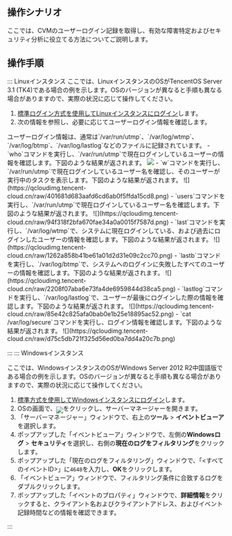 ## 操作シナリオ
ここでは、CVMのユーザーログイン記録を取得し、有効な障害特定およびセキュリティ分析に役立てる方法についてご説明します。


## 操作手順

<dx-tabs>
::: Linuxインスタンス
<dx-alert infotype="explain" title="">
ここでは、LinuxインスタンスのOSがTencentOS Server 3.1 (TK4)である場合の例を示します。OSのバージョンが異なると手順も異なる場合がありますので、実際の状況に応じて操作してください。
</dx-alert>

1. [標準ログイン方式を使用してLinuxインスタンスにログイン](https://intl.cloud.tencent.com/document/product/213/5436)します。
2. 次の情報を参照し、必要に応じてユーザーログイン情報を確認します。
<dx-alert infotype="explain" title="">
ユーザーログイン情報は、通常は`/var/run/utmp`、`/var/log/wtmp`、`/var/log/btmp`、`/var/log/lastlog`などのファイルに記録されています。
</dx-alert>
 - `who`コマンドを実行し、`/var/run/utmp`で現在ログインしているユーザーの情報を確認します。下図のような結果が返されます。
<img src="https://qcloudimg.tencent-cloud.cn/raw/2f54911fac9ee5cbeb2ca180a802f8bc.png"/>
 - `w`コマンドを実行し、`/var/run/utmp`で現在ログインしているユーザー名を確認し、そのユーザーが実行中のタスクを表示します。下図のような結果が返されます。
![](https://qcloudimg.tencent-cloud.cn/raw/401681d683aafd6cd6ab0f5ffda15cd8.png)
 - `users`コマンドを実行し、`/var/run/utmp`で現在ログインしているユーザー名を確認します。下図のような結果が返されます。
![](https://qcloudimg.tencent-cloud.cn/raw/94f318f2bfa670fae34a0a0015f7587d.png)
 - `last`コマンドを実行し、`/var/log/wtmp`で、システムに現在ログインしている、および過去にログインしたユーザーの情報を確認します。下図のような結果が返されます。
![](https://qcloudimg.tencent-cloud.cn/raw/1262a858b41be61a01d2d31e09c2cc70.png)
 - `lastb`コマンドを実行し、`/var/log/btmp`で、システムへのログインに失敗したすべてのユーザーの情報を確認します。下図のような結果が返されます。
![](https://qcloudimg.tencent-cloud.cn/raw/2208f07aba6e73fa4de6959844d38ca5.png)
 - `lastlog`コマンドを実行し、`/var/log/lastlog`で、ユーザーが最後にログインした際の情報を確認します。下図のような結果が返されます。
![](https://qcloudimg.tencent-cloud.cn/raw/85e42c825afa0bab0e1b25e18895ac52.png)
 - `cat /var/log/secure`コマンドを実行し、ログイン情報を確認します。下図のような結果が返されます。
![](https://qcloudimg.tencent-cloud.cn/raw/d75c5db721f325d56ed0ba7dd4a20c7b.png)

:::
::: Windowsインスタンス

<dx-alert infotype="explain" title="">
ここでは、WindowsインスタンスのOSがWindows Server 2012 R2中国語版である場合の例を示します。OSのバージョンが異なると手順も異なる場合がありますので、実際の状況に応じて操作してください。
</dx-alert>


1.  [標準方式を使用してWindowsインスタンスにログイン](https://intl.cloud.tencent.com/document/product/213/41018)します。
2.  OSの画面で、<img src="https://main.qcloudimg.com/raw/446c1e8cb7da2ce280d710c6a46b693d.png" style="margin:-6px 0px">をクリックし、サーバーマネージャーを開きます。
3. 「サーバーマネージャー」ウィンドウで、右上の**ツール** > **イベントビューア**を選択します。
4. ポップアップした「イベントビューア」ウィンドウで、左側の**Windowsログ** > **セキュリティ**を選択し、右側の**現在のログをフィルタリング**をクリックします。
5.  ポップアップした「現在のログをフィルタリング」ウィンドウで、「<すべてのイベントID>」に`4648`を入力し、**OK**をクリックします。
6. 「イベントビューア」ウィンドウで、フィルタリング条件に合致するログをダブルクリックします。
7.  ポップアップした「イベントのプロパティ」ウィンドウで、**詳細情報**をクリックすると、クライアント名およびクライアントアドレス、およびイベント記録時間などの情報を確認できます。



:::
</dx-tabs>



